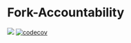 # Fork-Accountability

![](https://github.com/mikanikos/Fork-Accountability/workflows/.github/workflows/go.yml/badge.svg)
[![codecov](https://codecov.io/gh/mikanikos/Fork-Accountability/branch/master/graph/badge.svg)](https://codecov.io/gh/mikanikos/Fork-Accountability)
